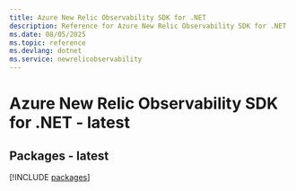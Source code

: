 ```yaml
---
title: Azure New Relic Observability SDK for .NET
description: Reference for Azure New Relic Observability SDK for .NET
ms.date: 08/05/2025
ms.topic: reference
ms.devlang: dotnet
ms.service: newrelicobservability
---
```

# Azure New Relic Observability SDK for .NET - latest
## Packages - latest
[!INCLUDE [packages](new-relic-observability-index.md)]